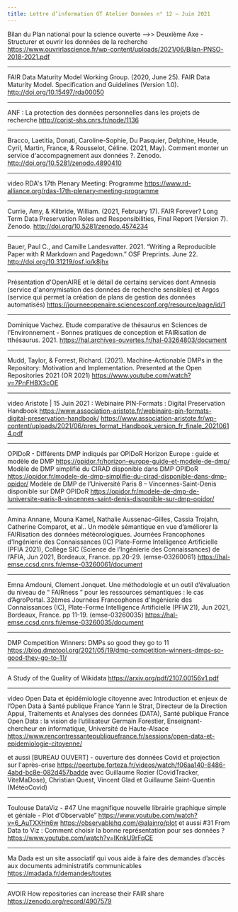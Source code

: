 ```yaml
---
title: Lettre d’information GT Atelier Données n° 12 – Juin 2021
---
```



Bilan du Plan national pour la science ouverte -->> Deuxième Axe - Structurer et ouvrir les données de la recherche 
https://www.ouvrirlascience.fr/wp-content/uploads/2021/06/Bilan-PNSO-2018-2021.pdf

----------------------------------------

FAIR Data Maturity Model Working Group. (2020, June 25). FAIR Data Maturity Model. Specification and Guidelines (Version 1.0). 
http://doi.org/10.15497/rda00050

----------------------------------------

ANF : La protection des données personnelles dans les projets de recherche
http://corist-shs.cnrs.fr/node/1136

----------------------------------------

Bracco, Laetitia, Donati, Caroline-Sophie, Du Pasquier, Delphine, Heude, Cyril, Martin, France, & Rousselot, Céline. (2021, May). Comment monter un service d'accompagnement aux données ?. Zenodo. 
http://doi.org/10.5281/zenodo.4890410

----------------------------------------

video RDA's 17th Plenary Meeting: Programme
https://www.rd-alliance.org/rdas-17th-plenary-meeting-programme

----------------------------------------

Currie, Amy, & Kilbride, William. (2021, February 17). FAIR Forever? Long Term Data Preservation Roles and Responsibilities, Final Report (Version 7). Zenodo. 
http://doi.org/10.5281/zenodo.4574234

----------------------------------------

Bauer, Paul C., and Camille Landesvatter. 2021. “Writing a Reproducible Paper with R Markdown and Pagedown.” OSF Preprints. June 22. 
http://doi.org/10.31219/osf.io/k8jhx

----------------------------------------

Présentation d'OpenAIRE et le détail de certains services dont Amnesia (service d'anonymisation des données de recherche sensibles) et Argos (service qui permet la création de plans de gestion des données automatisés)
https://journeeopenaire.sciencesconf.org/resource/page/id/1

----------------------------------------

Dominique Vachez. Etude comparative de thésaurus en Sciences de l'Environnement - Bonnes pratiques de conception et FAIRisation de tthésaurus. 2021.
https://hal.archives-ouvertes.fr/hal-03264803/document

----------------------------------------

Mudd, Taylor, & Forrest, Richard. (2021). Machine-Actionable DMPs in the Repository: Motivation and Implementation. Presented at the Open Repositories 2021 (OR 2021)
https://www.youtube.com/watch?v=7PnFHBX3cOE

----------------------------------------

video Aristote | 15 Juin 2021 : Webinaire PIN-Formats : Digital Preservation Handbook
https://www.association-aristote.fr/webinaire-pin-formats-digital-preservation-handbook/
https://www.association-aristote.fr/wp-content/uploads/2021/06/pres_format_Handbook_version_fr_finale_20210614.pdf

----------------------------------------

OPIDoR - Différents DMP indiqués par OPIDoR 
Horizon Europe : guide et modèle de DMP https://opidor.fr/horizon-europe-guide-et-modele-de-dmp/
Modèle de DMP simplifié du CIRAD disponible dans DMP OPIDoR https://opidor.fr/modele-de-dmp-simplifie-du-cirad-disponible-dans-dmp-opidor/
Modèle de DMP de l’Université Paris 8 – Vincennes-Saint-Denis disponible sur DMP OPIDoR https://opidor.fr/modele-de-dmp-de-luniversite-paris-8-vincennes-saint-denis-disponible-sur-dmp-opidor/

----------------------------------------

Amina Annane, Mouna Kamel, Nathalie Aussenac-Gilles, Cassia Trojahn, Catherine Comparot, et al.. Un modèle sémantique en vue d’améliorer la FAIRisation des données météorologiques. Journées Francophones d'Ingénierie des Connaissances (IC) Plate-Forme Intelligence Artificielle (PFIA 2021), Collège SIC (Science de l’Ingénierie des Connaissances) de l’AFIA, Jun 2021, Bordeaux, France. pp.20-29. (emse-03260061)
https://hal-emse.ccsd.cnrs.fr/emse-03260061/document

----------------------------------------

Emna Amdouni, Clement Jonquet. Une méthodologie et un outil d’évaluation du niveau de “ FAIRness ” pour les ressources sémantiques : le cas d’AgroPortal. 32èmes Journées Francophones d'Ingénierie des Connaissances (IC), Plate-Forme Intelligence Artificielle (PFIA'21), Jun 2021, Bordeaux, France. pp 11-19. (emse-03260035)
https://hal-emse.ccsd.cnrs.fr/emse-03260035/document

----------------------------------------

DMP Competition Winners: DMPs so good they go to 11 
https://blog.dmptool.org/2021/05/19/dmp-competition-winners-dmps-so-good-they-go-to-11/

----------------------------------------

A Study of the Quality of Wikidata
https://arxiv.org/pdf/2107.00156v1.pdf

----------------------------------------

video Open Data et épidémiologie citoyenne avec 
Introduction et enjeux de l’Open Data à Santé publique France
Yann le Strat, Directeur de la Direction Appui, Traitements et Analyses des données (DATA), Santé publique France
Open Data : la vision de l’utilisateur
Germain Forestier, Enseignant-chercheur en informatique, Université de Haute-Alsace
https://www.rencontressantepubliquefrance.fr/sessions/open-data-et-epidemiologie-citoyenne/

et aussi [BUREAU OUVERT] - ouverture des données Covid et projection sur l'après-crise
https://peertube.forteza.fr/videos/watch/f06aa140-8486-4abd-bc8e-082d457badde
avec Guillaume Rozier (CovidTracker, ViteMaDose), Christian Quest, Vincent Glad et Guillaume Saint-Quentin (MétéoCovid) 

----------------------------------------

Toulouse DataViz - #47 Une magnifique nouvelle librairie graphique simple et géniale - Plot d’Observable”
https://www.youtube.com/watch?v=6_AuTXXHn6w
https://observablehq.com/@alainro/plot
et aussi
#31 From Data to Viz : Comment choisir la bonne représentation pour ses données ?
https://www.youtube.com/watch?v=IKnkU9rFqCE

----------------------------------------

Ma Dada est un site associatif qui vous aide à faire des demandes d’accès aux documents administratifs communicables
https://madada.fr/demandes/toutes

----------------------------------------

AVOIR How repositories can increase their FAIR share  https://zenodo.org/record/4907579


